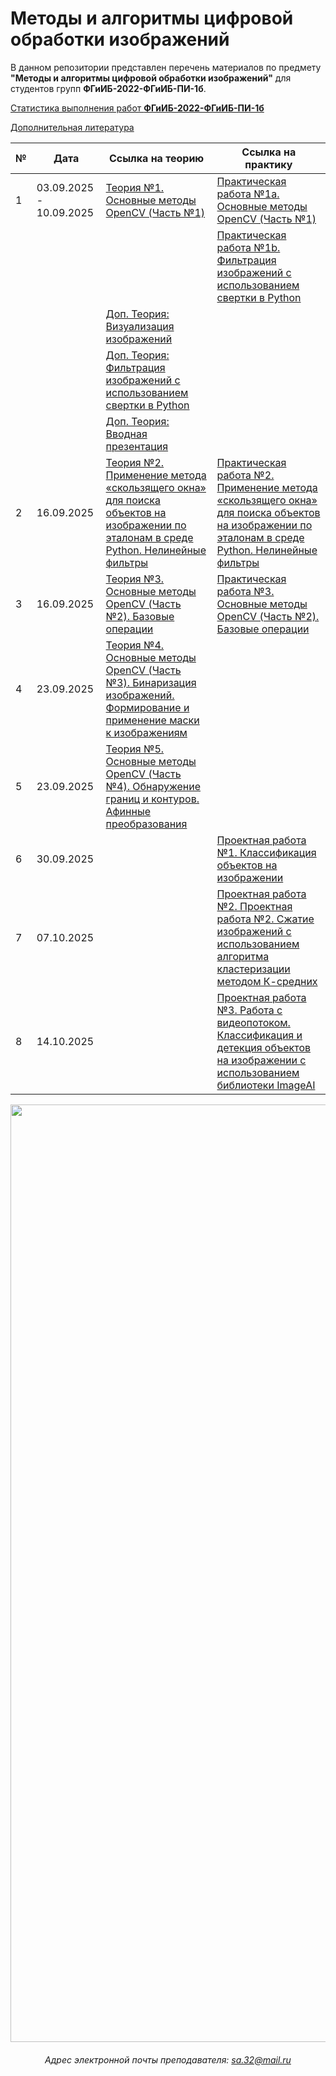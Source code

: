 # Методы и алгоритмы цифровой обработки изображений

В данном репозитории представлен перечень материалов по предмету **"Методы и алгоритмы цифровой обработки изображений"** для студентов групп **ФГиИБ-2022-ФГиИБ-ПИ-1б**.

[Статистика выполнения работ **ФГиИБ-2022-ФГиИБ-ПИ-1б**](https://docs.google.com/spreadsheets/d/16y4igDGDjGtmPh7Hy1Uf_fAdXH2H2WPu5FQD_IpOh1M/edit?gid=1766995642#gid=1766995642)

[Дополнительная литература](https://cloud.mail.ru/public/veX3/Aasf7g7U8)

| №   | Дата       | Ссылка на теорию                     | Ссылка на практику                  |
|-----|------------|--------------------------------------|--------------------------------------|
| 1   | 03.09.2025 - 10.09.2025 | [Теория №1. Основные методы OpenCV (Часть №1)](https://colab.research.google.com/drive/162X6GW4xsU61pFrodwRGVOaL-YNRAqCZ?usp=sharing)      | [Практическая работа №1а. Основные методы OpenCV (Часть №1)](https://colab.research.google.com/drive/1vu2339tSbykWOOFFDkGpYoTKIKX6oe6A?usp=sharing)   |
|     |            |   | [Практическая работа №1b. Фильтрация изображений с использованием свертки в Python](https://cloud.mail.ru/public/Hw3L/35Uq5tjXs)|
|     |            | [Доп. Теория: Визуализация изображений](https://colab.research.google.com/drive/1jNG59P81GSoL-WytsngE20g1q7Huu4ST?usp=sharing)  | |
|     |            | [Доп. Теория: Фильтрация изображений с использованием свертки в Python](https://colab.research.google.com/drive/1WDUb-gyR61LDW6yaBtsY7_5ZU_7EsUUb?usp=sharing)  | |
|     |            | [Доп. Теория: Вводная презентация](https://cloud.mail.ru/public/uVj7/kVwhv2TtM)  | |
| 2   | 16.09.2025 | [Теория №2. Применение метода «скользящего окна» для поиска объектов на изображении по эталонам в среде Python. Нелинейные фильтры](https://colab.research.google.com/drive/15FDMTzXtzCXc_4VHWXR_7RdmBivoBjKM?usp=sharing)      | [Практическая работа №2. Применение метода «скользящего окна» для поиска объектов на изображении по эталонам в среде Python. Нелинейные фильтры](https://colab.research.google.com/drive/1Qh3uTszoRWXSUvwjYNyYep1R_ucg-4mc?usp=sharing)   |
| 3   | 16.09.2025 | [Теория №3. Основные методы OpenCV (Часть №2). Базовые операции](https://u.to/gGpdIg)      | [Практическая работа №3. Основные методы OpenCV (Часть №2). Базовые операции](https://u.to/fmpdIg)   |
| 4   | 23.09.2025 | [Теория №4. Основные методы OpenCV (Часть №3). Бинаризация изображений. Формирование и применение маски к изображениям](https://u.to/PgdZIg)      | |
| 5   | 23.09.2025 | [Теория №5. Основные методы OpenCV (Часть №4). Обнаружение границ и контуров. Афинные преобразования](https://u.to/-CBZIg)      | |
| 6   | 30.09.2025 |       | [Проектная работа №1. Классификация объектов на изображении](https://u.to/fWpdIg) |
| 7   | 07.10.2025 |       | [Проектная работа №2. Проектная работа №2. Сжатие изображений с использованием алгоритма кластеризации методом К-средних](https://u.to/fGpdIg) |
| 8   | 14.10.2025 |       | [Проектная работа №3. Работа с видеопотоком. Классификация и детекция объектов на изображении с использованием библиотеки ImageAI](https://u.to/d2pdIg) |






<div id="header" align="center">
<!--   <img src="https://i.gifer.com/74pZ.gif" width="150"/> -->
  <img src="https://i.pinimg.com/originals/fb/47/4b/fb474b70b4092f95c379e633ca58d27c.gif" width="1500"/>
<!--   <img src="https://media0.giphy.com/media/v1.Y2lkPTc5MGI3NjExdGdoYmNtamZybXRldXU4bjI0ZnFienhodnVtZHVqbzVvNTJ4MXdxYiZlcD12MV9pbnRlcm5hbF9naWZfYnlfaWQmY3Q9Zw/UcK7JalnjCz0k/giphy.gif" width="125"/>
</div> -->

###### Адрес электронной почты преподавателя: sa.32@mail.ru
